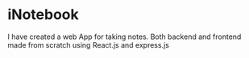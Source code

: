 # iNotebook
I have created a web App for taking notes. Both backend and frontend made from scratch using React.js and express.js
